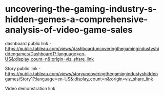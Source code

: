 # uncovering-the-gaming-industry-s-hidden-gemes-a-comprehensive-analysis-of-video-game-sales


dashboard public link - https://public.tableau.com/views/dashboarduncoveringthegamingindustyshiddengames/Dashboard1?:language=en-US&:display_count=n&:origin=viz_share_link

Story public link - https://public.tableau.com/views/storyuncoveringthegamingindustyshiddengames/Story1?:language=en-US&:display_count=n&:origin=viz_share_link

Video demonstration link

